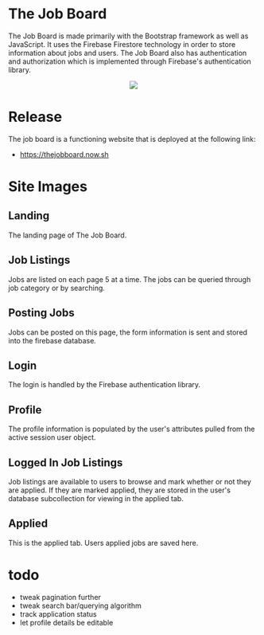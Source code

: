 # The Job Board
The Job Board is made primarily with the Bootstrap framework as well as JavaScript.  It uses the Firebase Firestore technology in order to store information about jobs and users.  The Job Board also has authentication and authorization which is implemented through Firebase's authentication library.

<p align="center">
  <img src="https://i.imgur.com/d1mVjsI.png">
</p>

# Release
The job board is a functioning website that is deployed at the following link:

- https://thejobboard.now.sh

# Site Images

## Landing

The landing page of The Job Board.

## Job Listings

Jobs are listed on each page 5 at a time.  The jobs can be queried through job category or by searching.

## Posting Jobs

Jobs can be posted on this page, the form information is sent and stored into the firebase database.

## Login

The login is handled by the Firebase authentication library.

## Profile

The profile information is populated by the user's attributes pulled from the active session user object.

## Logged In Job Listings

Job listings are available to users to browse and mark whether or not they are applied.  If they are marked applied, they are stored in the user's database subcollection for viewing in the applied tab.

## Applied

This is the applied tab.  Users applied jobs are saved here.

# todo
- tweak pagination further
- tweak search bar/querying algorithm
- track application status
- let profile details be editable
